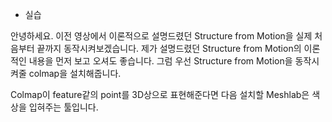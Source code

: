 - 실습

안녕하세요. 이전 영상에서 이론적으로 설명드렸던 Structure from Motion을 실제 처음부터 끝까지 동작시켜보겠습니다.
제가 설명드렸던 Structure from Motion의 이론적인 내용을 먼저 보고 오셔도 좋습니다.
그럼 우선 Structure from Motion을 동작시켜줄 colmap을 설치해줍니다.


Colmap이 feature같의 point를 3D상으로 표현해준다면 다음 설치할 Meshlab은 색상을 입혀주는 툴입니다.
